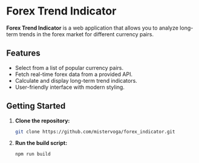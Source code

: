 # Forex Trend Indicator

**Forex Trend Indicator** is a web application that allows you to analyze long-term trends in the forex market for different currency pairs.

## Features

- Select from a list of popular currency pairs.
- Fetch real-time forex data from a provided API.
- Calculate and display long-term trend indicators.
- User-friendly interface with modern styling.

## Getting Started

1. **Clone the repository:**

   ```bash
   git clone https://github.com/mistervoga/forex_indicator.git
   ```

2. **Run the build script:**

   ```bash
   npm run build
   ```
